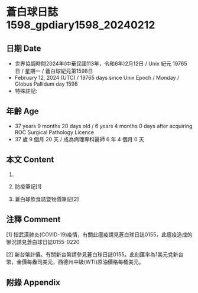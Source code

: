 [_metadata_:encoding]: - "utf-8"
[_metadata_:language]: - "zh-Hant-TW"
[_metadata_:fileformat]: - "markdown"
[_metadata_:MIME_type]: - "text/plain"
[_metadata_:markdown_version]: - "commonmark version 0.30"
[_metadata_:markdown_spec]: - "https://spec.commonmark.org/0.30/"

# 蒼白球日誌1598_gpdiary1598_20240212 #

## 日期 Date ##

* 世界協調時間2024年(中華民國113年，令和6年)2月12日 / Unix 紀元 19765 日 / 星期一 / 蒼白球紀元第1598日
* February 12, 2024 (UTC) / 19765 days since Unix Epoch / Monday / Globus Pallidum day 1598
* 特殊註記:

## 年齡 Age ##

* 37 years 9 months 20 days old / 6 years 4 months 0 days after acquiring ROC Surgical Pathology Licence
* 37 歲 9 個月 20 天 / 成為病理專科醫師 6 年 4 個月 0 天

## 本文 Content ##

1. 

    
2. 防疫筆記[1]

    
3. 蒼白球飲食誌暨物價筆記[2]

    

## 注釋 Comment ##

[1] 指武漢肺炎(COVID-19)疫情，有關此瘟疫請見蒼白球日誌0155，此瘟疫造成的慘況請見蒼白球日誌0155-0220


[2] 新台幣計價。有關新台幣請參見蒼白球日誌0155。此刻匯率為1美元兌新台幣，金價每盎司美元，西德州中級(WTI)原油價格每桶美元。



## 附錄 Appendix ##

